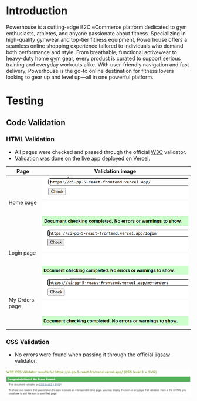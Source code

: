 # Introduction
Powerhouse is a cutting-edge B2C eCommerce platform dedicated to gym enthusiasts, athletes, and anyone passionate about fitness. Specializing in high-quality gymwear and top-tier fitness equipment, Powerhouse offers a seamless online shopping experience tailored to individuals who demand both performance and style. From breathable, functional activewear to heavy-duty home gym gear, every product is curated to support serious training and everyday workouts alike. With user-friendly navigation and fast delivery, Powerhouse is the go-to online destination for fitness lovers looking to gear up and level up—all in one powerful platform.

# Testing

## Code Validation

### HTML Validation

- All pages were checked and passed through the official [W3C](https://validator.w3.org/nu/) validator.
- Validation was done on the live app deployed on Vercel.

| Page          | Validation image                                                                |
| ------------- | ------------------------------------------------------------------------------- |
| Home page     | ![Homepage-validation](public/readme-images/Home-validator.png) |
| Login page    | ![Login-validation](public/readme-images/Login-validator.png)        |
| My Orders page| ![My-orders-page-validation](public/readme-images/My-Orders-validator.png)     |

### CSS Validation

- No errors were found when passing it through the official [jigsaw](https://jigsaw.w3.org/css-validator/) validator.

![CSS validation](public/readme-images/css-validator.jpg)
